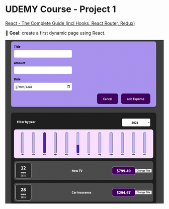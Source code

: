 # UDEMY Course - Project 1

[React - The Complete Guide (incl Hooks, React Router, Redux)](https://www.udemy.com/course/react-the-complete-guide-incl-redux/)

🎯 **Goal**: create a first dynamic page using React.


![](src/Screenshot_result.png)